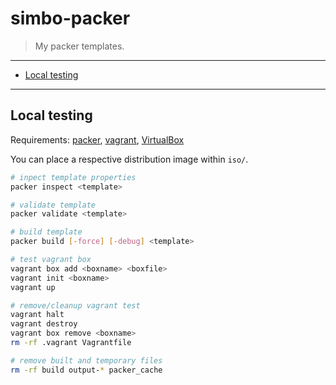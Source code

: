 simbo-packer
============

  > My packer templates.

---

<!-- MarkdownTOC -->

- [Local testing](#local-testing)

<!-- /MarkdownTOC -->

---


## Local testing

Requirements:
  [packer](https://packer.io/),
  [vagrant](https://www.vagrantup.com/),
  [VirtualBox](https://www.virtualbox.org/)

You can place a respective distribution image within `iso/`.

``` sh
# inpect template properties
packer inspect <template>

# validate template
packer validate <template>

# build template
packer build [-force] [-debug] <template>

# test vagrant box
vagrant box add <boxname> <boxfile>
vagrant init <boxname>
vagrant up

# remove/cleanup vagrant test
vagrant halt
vagrant destroy
vagrant box remove <boxname>
rm -rf .vagrant Vagrantfile

# remove built and temporary files
rm -rf build output-* packer_cache
```
